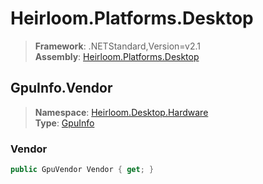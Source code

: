 # Heirloom.Platforms.Desktop

> **Framework**: .NETStandard,Version=v2.1  
> **Assembly**: [Heirloom.Platforms.Desktop][0]  

## GpuInfo.Vendor

> **Namespace**: [Heirloom.Desktop.Hardware][0]  
> **Type**: [GpuInfo][1]  

### Vendor

```cs
public GpuVendor Vendor { get; }
```

[0]: ../../../Heirloom.Platforms.Desktop.md
[1]: ../GpuInfo.md
